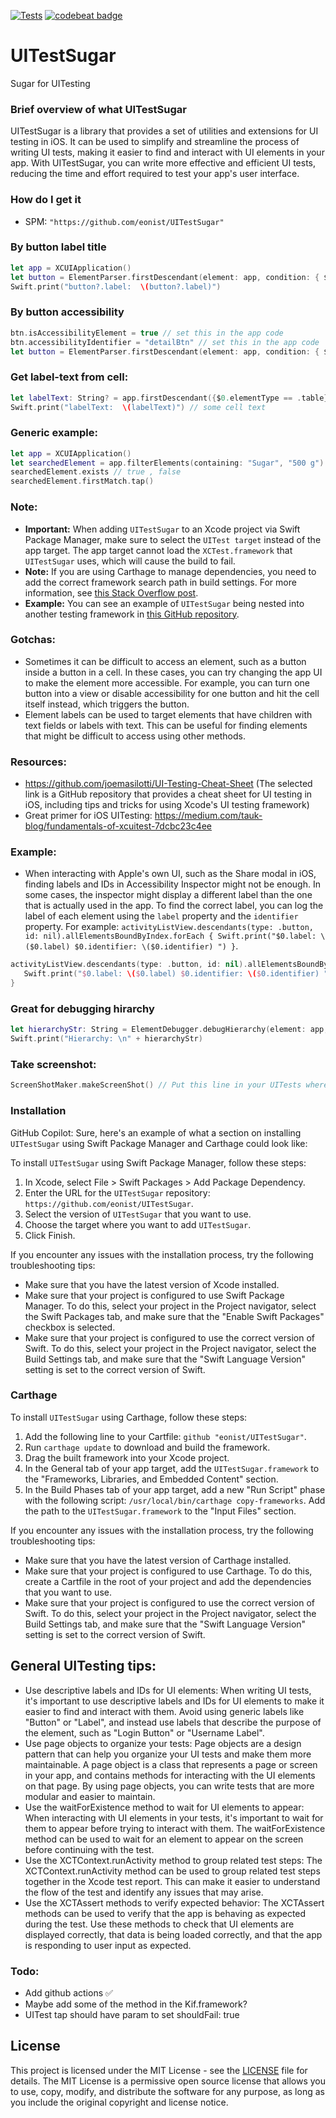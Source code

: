 [![Tests](https://github.com/eonist/UITestSugar/actions/workflows/Tests.yml/badge.svg)](https://github.com/eonist/UITestSugar/actions/workflows/Tests.yml)
[![codebeat badge](https://codebeat.co/badges/ab6aca0b-c9eb-486a-8209-6b0113840e0c)](https://codebeat.co/projects/github-com-eonist-uitestsugar-master)


# UITestSugar
Sugar for UITesting

### Brief overview of what UITestSugar

UITestSugar is a library that provides a set of utilities and extensions for UI testing in iOS. It can be used to simplify and streamline the process of writing UI tests, making it easier to find and interact with UI elements in your app. With UITestSugar, you can write more effective and efficient UI tests, reducing the time and effort required to test your app's user interface.


### How do I get it
- SPM: `"https://github.com/eonist/UITestSugar"`

### By button label title
```swift
let app = XCUIApplication()
let button = ElementParser.firstDescendant(element: app, condition: { $0.label == "Detail" })
Swift.print("button?.label:  \(button?.label)")
```

### By button accessibility
```swift
btn.isAccessibilityElement = true // set this in the app code
btn.accessibilityIdentifier = "detailBtn" // set this in the app code
let button = ElementParser.firstDescendant(element: app, condition: { $0.identifier == "detailBtn" })
```

### Get label-text from cell:
```swift
let labelText: String? = app.firstDescendant({$0.elementType == .table})?.descendants(matching: .cell).firstMatch.children(matching: .staticText).element.label
Swift.print("labelText:  \(labelText)") // some cell text
```

### Generic example:
```swift
let app = XCUIApplication()
let searchedElement = app.filterElements(containing: "Sugar", "500 g").element
searchedElement.exists // true , false
searchedElement.firstMatch.tap()
```

### Note:
- **Important:** When adding `UITestSugar` to an Xcode project via Swift Package Manager, make sure to select the `UITest target` instead of the app target. The app target cannot load the `XCTest.framework` that `UITestSugar` uses, which will cause the build to fail.
- **Note:** If you are using Carthage to manage dependencies, you need to add the correct framework search path in build settings. For more information, see [this Stack Overflow post](https://stackoverflow.com/questions/44665656/creating-a-framework-that-uses-xctest).
- **Example:** You can see an example of `UITestSugar` being nested into another testing framework in [this GitHub repository](https://github.com/eonist/TestRunner).

### Gotchas:
- Sometimes it can be difficult to access an element, such as a button inside a button in a cell. In these cases, you can try changing the app UI to make the element more accessible. For example, you can turn one button into a view or disable accessibility for one button and hit the cell itself instead, which triggers the button.
- Element labels can be used to target elements that have children with text fields or labels with text. This can be useful for finding elements that might be difficult to access using other methods.

### Resources:
- https://github.com/joemasilotti/UI-Testing-Cheat-Sheet (The selected link is a GitHub repository that provides a cheat sheet for UI testing in iOS, including tips and tricks for using Xcode's UI testing framework)
- Great primer for iOS UITesting: https://medium.com/tauk-blog/fundamentals-of-xcuitest-7dcbc23c4ee

### Example:
- When interacting with Apple's own UI, such as the Share modal in iOS, finding labels and IDs in Accessibility Inspector might not be enough. In some cases, the inspector might display a different label than the one that is actually used in the app. To find the correct label, you can log the label of each element using the `label` property and the `identifier` property. For example: `activityListView.descendants(type: .button, id: nil).allElementsBoundByIndex.forEach { Swift.print("$0.label: \($0.label) $0.identifier: \($0.identifier) ") }`.

```swift
activityListView.descendants(type: .button, id: nil).allElementsBoundByIndex.forEach {  
   Swift.print("$0.label: \($0.label) $0.identifier: \($0.identifier) ") // "XCElementSnapshotPrivilegedValuePlaceholder" // This was found by doing // activityListView.descendants(type: .button, id: nil).allElementsBoundByIndex.forEach {  Swift.print("$0.label: \($0.label) $0.identifier: \($0.identifier) ") }
}
```

### Great for debugging hirarchy

```swift
let hierarchyStr: String = ElementDebugger.debugHierarchy(element: app, type: .any, indentationLevel: 1)
Swift.print("Hierarchy: \n" + hierarchyStr)
```

### Take screenshot:
```swift
ScreenShotMaker.makeScreenShot() // Put this line in your UITests where you want the screenshot to be taken
```

### Installation

GitHub Copilot: Sure, here's an example of what a section on installing `UITestSugar` using Swift Package Manager and Carthage could look like:


To install `UITestSugar` using Swift Package Manager, follow these steps:

1. In Xcode, select File > Swift Packages > Add Package Dependency.
2. Enter the URL for the `UITestSugar` repository: `https://github.com/eonist/UITestSugar`.
3. Select the version of `UITestSugar` that you want to use.
4. Choose the target where you want to add `UITestSugar`.
5. Click Finish.

If you encounter any issues with the installation process, try the following troubleshooting tips:

- Make sure that you have the latest version of Xcode installed.
- Make sure that your project is configured to use Swift Package Manager. To do this, select your project in the Project navigator, select the Swift Packages tab, and make sure that the "Enable Swift Packages" checkbox is selected.
- Make sure that your project is configured to use the correct version of Swift. To do this, select your project in the Project navigator, select the Build Settings tab, and make sure that the "Swift Language Version" setting is set to the correct version of Swift.

### Carthage

To install `UITestSugar` using Carthage, follow these steps:

1. Add the following line to your Cartfile: `github "eonist/UITestSugar"`.
2. Run `carthage update` to download and build the framework.
3. Drag the built framework into your Xcode project.
4. In the General tab of your app target, add the `UITestSugar.framework` to the "Frameworks, Libraries, and Embedded Content" section.
5. In the Build Phases tab of your app target, add a new "Run Script" phase with the following script: `/usr/local/bin/carthage copy-frameworks`. Add the path to the `UITestSugar.framework` to the "Input Files" section.

If you encounter any issues with the installation process, try the following troubleshooting tips:

- Make sure that you have the latest version of Carthage installed.
- Make sure that your project is configured to use Carthage. To do this, create a Cartfile in the root of your project and add the dependencies that you want to use.
- Make sure that your project is configured to use the correct version of Swift. To do this, select your project in the Project navigator, select the Build Settings tab, and make sure that the "Swift Language Version" setting is set to the correct version of Swift.

## General UITesting tips:
- Use descriptive labels and IDs for UI elements: When writing UI tests, it's important to use descriptive labels and IDs for UI elements to make it easier to find and interact with them. Avoid using generic labels like "Button" or "Label", and instead use labels that describe the purpose of the element, such as "Login Button" or "Username Label".
- Use page objects to organize your tests: Page objects are a design pattern that can help you organize your UI tests and make them more maintainable. A page object is a class that represents a page or screen in your app, and contains methods for interacting with the UI elements on that page. By using page objects, you can write tests that are more modular and easier to maintain.
- Use the waitForExistence method to wait for UI elements to appear: When interacting with UI elements in your tests, it's important to wait for them to appear before trying to interact with them. The waitForExistence method can be used to wait for an element to appear on the screen before continuing with the test.
- Use the XCTContext.runActivity method to group related test steps: The XCTContext.runActivity method can be used to group related test steps together in the Xcode test report. This can make it easier to understand the flow of the test and identify any issues that may arise.
- Use the XCTAssert methods to verify expected behavior: The XCTAssert methods can be used to verify that the app is behaving as expected during the test. Use these methods to check that UI elements are displayed correctly, that data is being loaded correctly, and that the app is responding to user input as expected.

### Todo:
- Add github actions ✅
- Maybe add some of the method in the Kif.framework?
- UITest tap should have param to set shouldFail: true

## License
This project is licensed under the MIT License - see the [LICENSE](LICENSE) file for details. The MIT License is a permissive open source license that allows you to use, copy, modify, and distribute the software for any purpose, as long as you include the original copyright and license notice.